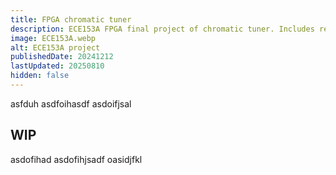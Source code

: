 ```yaml
---
title: FPGA chromatic tuner
description: ECE153A FPGA final project of chromatic tuner. Includes realtime tuner screen and spectrogram.
image: ECE153A.webp
alt: ECE153A project
publishedDate: 20241212
lastUpdated: 20250810
hidden: false
---
```

asfduh asdfoihasdf asdoifjsal

## WIP

asdofihad asdofihjsadf oasidjfkl